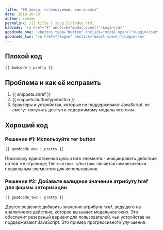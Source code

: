 ```yaml
---
title: "#8 анкор, используемый, как кнопка"
date: 2019-10-30
author: svsven
permalink: /{{ title | slug }}/index.html
badcode: '<a href="#" onclick="modal.open()">Login</a>'
goodcode_one: '<button type="button" onclick="modal.open()">Login</button>'
goodcode_two: '<a href="/login" onclick="modal.open()">Login</a>'
---
```


<div class="section bad">

## Плохой код

```html
{{ badcode | pretty }}
```

</div>

<div class="section" id="issues">

## Проблема и как её исправить

1. {{ snippets.ahref }}
1. {{ snippets.buttontypebutton }}
1. Браузеры и устройства, которые не поддерживают JavaScript, не смогут получить доступ к содержимому модального окна.
</div>

<div class="section">

## Хороший код

### Решение #1: Используйте тег button
```html
{{ goodcode_one | pretty }}
```

Поскольку единственная цель этого элемента - инициировать действие на той же странице; Тег `<button> </button>` является семантически правильным элементом для использования.

### Решение #2: Добавьте валидное значение атрибуту href для формы авторизации
```html
{{ goodcode_two | pretty }}
```
Другое решение: добавить значение атрибута `href`, ведущего на аналогичное действие, которое вызывает модальное окно.
Это обеспечит резервный вариант для пользователей, чьи устройства не поддерживают JavaScript. Это пример прогрессивного улучшения.

</div>